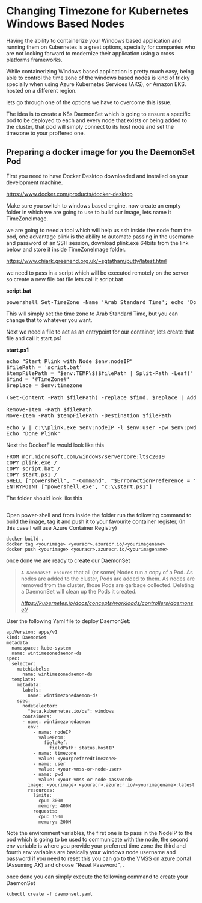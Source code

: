 <h1><b>Changing Timezone for Kubernetes Windows Based Nodes</b></h1>
<!-- wp:paragraph -->
<p>Having the ability to containerize your Windows based application and running them on Kubernetes is a great options, specially for companies who are not looking forward to modernize their application using a cross platforms frameworks.</p>
<!-- /wp:paragraph -->

<!-- wp:paragraph -->
<p>While containerizing Windows based application is pretty much easy, being able to control the time zone of the windows based nodes is kind of tricky specially when using Azure Kubernetes Services (AKS), or Amazon EKS. hosted on a different region.</p>
<!-- /wp:paragraph -->

<!-- wp:paragraph -->
<p>lets go through one of the options we have to overcome this issue.</p>
<!-- /wp:paragraph -->

<!-- wp:paragraph -->
<p>The idea is to create a K8s DaemonSet which is going to ensure a specific pod to be deployed to each and every node that exists or being added to the cluster, that pod will simply connect to its host node and set the timezone to your proffered one.</p>
<!-- /wp:paragraph -->

<!-- wp:heading -->
<h2>Preparing a docker image for you the DaemonSet Pod</h2>
<!-- /wp:heading -->

<!-- wp:paragraph -->
<p>First you need to have Docker Desktop downloaded and installed on your development machine.</p>
<!-- /wp:paragraph -->

<!-- wp:paragraph {"align":"center"} -->
<p class="has-text-align-center"><a href="https://www.docker.com/products/docker-desktop" data-type="URL" data-id="https://www.docker.com/products/docker-desktop">https://www.docker.com/products/docker-desktop</a></p>
<!-- /wp:paragraph -->

<!-- wp:paragraph -->
<p>Make sure you switch to windows based engine. now create an empty folder in which we are going to use to build our image, lets name it TimeZoneImage.</p>
<!-- /wp:paragraph -->
<!-- wp:paragraph -->
<p>we are going to need a tool which will help us ssh inside the node from the pod, one advantage plink is the ability to automate passing in the username and password of an SSH session, download plink.exe 64bits from the link below and store it inside TimeZoneImage folder.</p>
<!-- /wp:paragraph -->

<!-- wp:paragraph {"align":"center"} -->
<p class="has-text-align-center"><a href="https://www.chiark.greenend.org.uk/~sgtatham/putty/latest.html" data-type="URL" data-id="https://www.chiark.greenend.org.uk/~sgtatham/putty/latest.html">https://www.chiark.greenend.org.uk/~sgtatham/putty/latest.html</a></p>
<!-- /wp:paragraph -->

<!-- wp:paragraph -->
<p>we need to pass in a script which will be executed remotely on the server so create a new file bat file lets call it script.bat</p>
<!-- /wp:paragraph -->

<!-- wp:paragraph {"fontSize":"medium"} -->
<p class="has-medium-font-size"><strong>script.bat</strong></p>
<!-- /wp:paragraph -->

<!-- wp:syntaxhighlighter/code -->
<pre class="wp-block-syntaxhighlighter-code">powershell Set-TimeZone -Name 'Arab Standard Time'; echo "Done execting inside the Node!..."</pre>
<!-- /wp:syntaxhighlighter/code -->

<!-- wp:paragraph -->
<p>This will simply set the time zone to Arab Standard Time, but you can change that to whatever you want.</p>
<!-- /wp:paragraph -->

<!-- wp:paragraph -->
<p>Next we need a file to act as an entrypoint for our container, lets create that file and call it start.ps1</p>
<!-- /wp:paragraph -->

<!-- wp:paragraph {"fontSize":"medium"} -->
<p class="has-medium-font-size"><strong>start.ps1</strong></p>
<!-- /wp:paragraph -->

<!-- wp:syntaxhighlighter/code -->
<pre class="wp-block-syntaxhighlighter-code">echo "Start Plink with Node $env:nodeIP"
$filePath = 'script.bat'
$tempFilePath = "$env:TEMP\$($filePath | Split-Path -Leaf)"
$find = '#TimeZone#'
$replace = $env:timezone

(Get-Content -Path $filePath) -replace $find, $replace | Add-Content -Path $tempFilePath

Remove-Item -Path $filePath
Move-Item -Path $tempFilePath -Destination $filePath

echo y | c:\\plink.exe $env:nodeIP -l $env:user -pw $env:pwd -m script.bat
Echo "Done Plink"
</pre>
<!-- /wp:syntaxhighlighter/code -->

<!-- wp:paragraph -->
<p>Next the DockerFile would look like this</p>
<!-- /wp:paragraph -->

<!-- wp:syntaxhighlighter/code -->
<pre class="wp-block-syntaxhighlighter-code">FROM mcr.microsoft.com/windows/servercore:ltsc2019
COPY plink.exe /
COPY script.bat /
COPY start.ps1 /
SHELL ["powershell", "-Command", "$ErrorActionPreference = 'Stop'; Set-ExecutionPolicy Unrestricted -Force;"]
ENTRYPOINT ["powershell.exe", "c:\\start.ps1"] 
</pre>
<!-- /wp:syntaxhighlighter/code -->

<!-- wp:paragraph -->
<p>The folder should look like this</p>
<!-- /wp:paragraph -->

<!-- wp:image {"id":385,"sizeSlug":"large"} -->
<figure class="wp-block-image size-large"><img src="https://mohammedumar.files.wordpress.com/2020/08/1.png?w=149" alt="" class="wp-image-385"/></figure>
<!-- /wp:image -->

<!-- wp:paragraph -->
<p>Open power-shell and from inside the folder run the following command to build the image, tag it and push it to your favourite container register, (In this case I will use Azure Container Registry)</p>
<!-- /wp:paragraph -->

<!-- wp:code -->
<pre class="wp-block-code"><code>docker build .
docker tag &lt;yourimage> &lt;youracr>.azurecr.io/&lt;yourimagename>
docker push &lt;yourimage> &lt;youracr>.azurecr.io/&lt;yourimagename></code></pre>
<!-- /wp:code -->

<!-- wp:paragraph -->
<p>once done we are ready to create our DaemonSet</p>
<!-- /wp:paragraph -->

<!-- wp:quote {"className":"is-style-default","ampFitText":true} -->
<amp-fit-text layout="fixed-height" min-font-size="16" max-font-size="16" height="80"><blockquote class="wp-block-quote is-style-default"><p><code>A <em>DaemonSet</em> ensures</code> that all (or some) Nodes run a copy of a Pod. As nodes are added to the cluster, Pods are added to them. As nodes are removed from the cluster, those Pods are garbage collected. Deleting a DaemonSet will clean up the Pods it created.</p><cite><a href="https://kubernetes.io/docs/concepts/workloads/controllers/daemonset/">https://kubernetes.io/docs/concepts/workloads/controllers/daemonset/</a></cite></blockquote></amp-fit-text>
<!-- /wp:quote -->

<!-- wp:paragraph -->
<p>User the following Yaml file to deploy DaemonSet:</p>
<!-- /wp:paragraph -->

<!-- wp:code -->
<pre class="wp-block-code"><code>apiVersion: apps/v1
kind: DaemonSet
metadata:
  namespace: kube-system
  name: wintimezonedaemon-ds
spec:
  selector:
    matchLabels:
      name: wintimezonedaemon-ds
  template:
    metadata:
      labels:
        name: wintimezonedaemon-ds
    spec:
      nodeSelector:
        "beta.kubernetes.io/os": windows
      containers:
      - name: wintimezonedaemon
        env:
          - name: nodeIP
            valueFrom:
              fieldRef:
                fieldPath: status.hostIP
          - name: timezone
            value: &lt;yourpreferedtimezone>
          - name: user
            value: &lt;your-vmss-or-node-user>
          - name: pwd
            value: &lt;your-vmss-or-node-password>
        image: &lt;yourimage> &lt;youracr>.azurecr.io/&lt;yourimagename>:latest
        resources:
          limits:
            cpu: 300m
            memory: 400M
          requests:
            cpu: 150m
            memory: 200M</code></pre>
<!-- /wp:code -->

<!-- wp:paragraph -->
<p>Note the environment variables, the first one is to pass in the NodeIP to the pod which is going to be used to communicate with the node, the second env variable is where you provide your preferred time zone the third and fourth env variables are basically your windows node username and password if you need to reset this you can go to the VMSS on azure portal (Assuming AK) and choose "Reset Password", .</p>
<!-- /wp:paragraph -->

<!-- wp:paragraph -->
<p>once done you can simply execute the following command to create your DaemonSet</p>
<!-- /wp:paragraph -->

<!-- wp:code -->
<pre class="wp-block-code"><code>kubectl create -f daemonset.yaml</code></pre>
<!-- /wp:code -->
